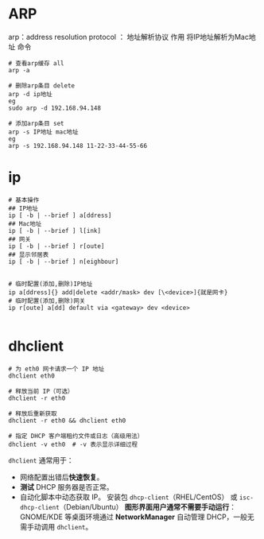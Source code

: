 # ARP
arp：address resolution protocol ： 地址解析协议
作用
将IP地址解析为Mac地址
命令
```shell
# 查看arp缓存 all
arp -a

# 删除arp条目 delete
arp -d ip地址
eg
sudo arp -d 192.168.94.148

# 添加arp条目 set
arp -s IP地址 mac地址
eg
arp -s 192.168.94.148 11-22-33-44-55-66

```
# ip
```shell
# 基本操作
## IP地址
ip [ -b | --brief ] a[ddress]
## Mac地址
ip [ -b | --brief ] l[ink]
## 网关
ip [ -b | --brief ] r[oute]
## 显示邻居表
ip [ -b | --brief ] n[eighbour]


# 临时配置(添加,删除)IP地址
ip a[ddress]{} add|delete <addr/mask> dev [\<device>]{就是网卡}
# 临时配置(添加,删除)网关
ip r[oute] a[dd] default via <gateway> dev <device>
 
```

# dhclient
```shell
# 为 eth0 网卡请求一个 IP 地址
dhclient eth0

# 释放当前 IP（可选）
dhclient -r eth0

# 释放后重新获取
dhclient -r eth0 && dhclient eth0

# 指定 DHCP 客户端租约文件或日志（高级用法）
dhclient -v eth0  # -v 表示显示详细过程
```
`dhclient` 通常用于：
- 网络配置出错后**快速恢复**。
- **测试** DHCP 服务器是否正常。
- 自动化脚本中动态获取 IP。
安装包
`dhcp-client`（RHEL/CentOS） 或 `isc-dhcp-client`（Debian/Ubuntu）
**图形界面用户通常不需要手动运行**： GNOME/KDE 等桌面环境通过 **NetworkManager** 自动管理 DHCP，一般无需手动调用 `dhclient`。
